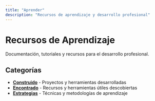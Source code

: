 ```yaml
---
title: "Aprender"
description: "Recursos de aprendizaje y desarrollo profesional"
---
```


# Recursos de Aprendizaje

Documentación, tutoriales y recursos para el desarrollo profesional.

## Categorías

- **[Construido](/es/aprender/construido/)** - Proyectos y herramientas desarrolladas
- **[Encontrado](/es/aprender/encontrado/)** - Recursos y herramientas útiles descobiertas
- **[Estrategias](/es/aprender/estrategias/)** - Técnicas y metodologías de aprendizaje